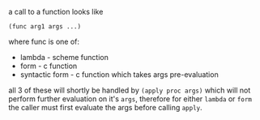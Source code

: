 a call to a function looks like

    (func arg1 args ...)

where func is one of:

* lambda - scheme function
* form - c function
* syntactic form - c function which takes args pre-evaluation

all 3 of these will shortly be handled by `(apply proc args)` which will not perform
further evaluation on it's `args`, therefore for either `lambda` or `form` the caller
must first evaluate the args before calling `apply`.

